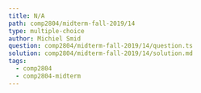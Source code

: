 ```yaml
---
title: N/A
path: comp2804/midterm-fall-2019/14
type: multiple-choice
author: Michiel Smid
question: comp2804/midterm-fall-2019/14/question.ts
solution: comp2804/midterm-fall-2019/14/solution.md
tags:
  - comp2804
  - comp2804-midterm
---
```

